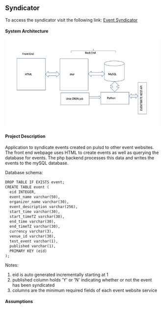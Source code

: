 ## Syndicator

To access the syndicator visit the following link:
<a href="http://ec2-18-236-89-7.us-west-2.compute.amazonaws.com/pulsd/" target="_blank">Event Syndicator</a>
<!--[Event Syndicator](http://ec2-18-236-89-7.us-west-2.compute.amazonaws.com/pulsd/){:target="_blank"}-->

#### System Architecture

<p align="center">
  <img src="https://github.com/naveen16/Syndicator/blob/master/img/eventFigure.jpeg" title="hover text">
</p>

#### Project Description

Application to syndicate events created on pulsd to other event websites. The front end webpage uses HTML to create events as well as querying the database for events. The php backend processes this data and writes the events to the mySQL database. 

Database schema:
```
DROP TABLE IF EXISTS event;
CREATE TABLE event (
  eid INTEGER,
  event_name varchar(50),
  organizer_name varchar(30),
  event_description varchar(256),
  start_time varchar(30),
  start_timeTZ varchar(30),
  end_time varchar(30),
  end_timeTZ varchar(30),
  currency varchar(3),
  venue_id varchar(30),
  test_event varchar(1),
  published varchar(1),
  PRIMARY KEY (eid)
);
```
Notes:
1. eid is auto generated incrementally starting at 1
2. published column holds 'Y' or 'N' indicating whether or not the event has been syndicated
3. columns are the minimum required fields of each event website service



#### Assumptions
